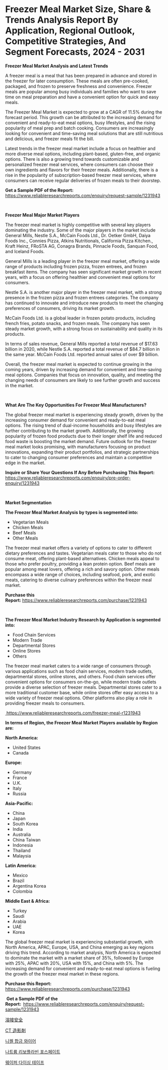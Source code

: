 <p><h1>Freezer Meal Market Size, Share & Trends Analysis Report By Application, Regional Outlook, Competitive Strategies, And Segment Forecasts, 2024 - 2031</h1></p><p><strong>Freezer Meal Market Analysis and Latest Trends</strong></p>
<p><p>A freezer meal is a meal that has been prepared in advance and stored in the freezer for later consumption. These meals are often pre-cooked, packaged, and frozen to preserve freshness and convenience. Freezer meals are popular among busy individuals and families who want to save time on meal preparation and have a convenient option for quick and easy meals.</p><p>The Freezer Meal Market is expected to grow at a CAGR of 11.5% during the forecast period. This growth can be attributed to the increasing demand for convenient and ready-to-eat meal options, busy lifestyles, and the rising popularity of meal prep and batch cooking. Consumers are increasingly looking for convenient and time-saving meal solutions that are still nutritious and delicious, and freezer meals fit the bill. </p><p>Latest trends in the freezer meal market include a focus on healthier and more diverse meal options, including plant-based, gluten-free, and organic options. There is also a growing trend towards customizable and personalized freezer meal services, where consumers can choose their own ingredients and flavors for their freezer meals. Additionally, there is a rise in the popularity of subscription-based freezer meal services, where consumers can receive regular deliveries of frozen meals to their doorstep.</p></p>
<p><strong>Get a Sample PDF of the Report:&nbsp;</strong> <a href="https://www.reliableresearchreports.com/enquiry/request-sample/1231943">https://www.reliableresearchreports.com/enquiry/request-sample/1231943</a></p>
<p>&nbsp;</p>
<p><strong>Freezer Meal Major Market Players</strong></p>
<p><p>The freezer meal market is highly competitive with several key players dominating the industry. Some of the major players in the market include General Mills, Nestle S.A., McCain Foods Ltd., Dr. Oetker GmbH, Daiya Foods Inc., Connies Pizza, Atkins Nutritionals, California Pizza Kitchen., Kraft Heinz, FRoSTA AG, Conagra Brands, Pinnacle Foods, Sanquan Food, and Iceland Foods.</p><p>General Mills is a leading player in the freezer meal market, offering a wide range of products including frozen pizza, frozen entrees, and frozen breakfast items. The company has seen significant market growth in recent years, with a focus on offering healthier and convenient meal options for consumers.</p><p>Nestle S.A. is another major player in the freezer meal market, with a strong presence in the frozen pizza and frozen entrees categories. The company has continued to innovate and introduce new products to meet the changing preferences of consumers, driving its market growth.</p><p>McCain Foods Ltd. is a global leader in frozen potato products, including french fries, potato snacks, and frozen meals. The company has seen steady market growth, with a strong focus on sustainability and quality in its products.</p><p>In terms of sales revenue, General Mills reported a total revenue of $17.63 billion in 2020, while Nestle S.A. reported a total revenue of $84.7 billion in the same year. McCain Foods Ltd. reported annual sales of over $9 billion.</p><p>Overall, the freezer meal market is expected to continue growing in the coming years, driven by increasing demand for convenient and time-saving meal options. Companies that focus on innovation, quality, and meeting the changing needs of consumers are likely to see further growth and success in the market.</p></p>
<p>&nbsp;</p>
<p><strong>What Are The Key Opportunities For Freezer Meal Manufacturers?</strong></p>
<p><p>The global freezer meal market is experiencing steady growth, driven by the increasing consumer demand for convenient and ready-to-eat meal options. The rising trend of dual-income households and busy lifestyles are further contributing to the market growth. Additionally, the growing popularity of frozen food products due to their longer shelf life and reduced food waste is boosting the market demand. Future outlook for the freezer meal market looks promising, with manufacturers focusing on product innovations, expanding their product portfolios, and strategic partnerships to cater to changing consumer preferences and maintain a competitive edge in the market.</p></p>
<p><strong>Inquire or Share Your Questions If Any Before Purchasing This Report:</strong> <a href="https://www.reliableresearchreports.com/enquiry/pre-order-enquiry/1231943">https://www.reliableresearchreports.com/enquiry/pre-order-enquiry/1231943</a></p>
<p>&nbsp;</p>
<p><strong>Market Segmentation</strong></p>
<p><strong>The Freezer Meal Market Analysis by types is segmented into:</strong></p>
<p><ul><li>Vegetarian Meals</li><li>Chicken Meals</li><li>Beef Meals</li><li>Other Meals</li></ul></p>
<p><p>The freezer meal market offers a variety of options to cater to different dietary preferences and tastes. Vegetarian meals cater to those who do not consume meat, offering plant-based alternatives. Chicken meals appeal to those who prefer poultry, providing a lean protein option. Beef meals are popular among meat lovers, offering a rich and savory option. Other meals encompass a wide range of choices, including seafood, pork, and exotic meats, catering to diverse culinary preferences within the freezer meal market.</p></p>
<p><strong>Purchase this Report:&nbsp;</strong><a href="https://www.reliableresearchreports.com/purchase/1231943">https://www.reliableresearchreports.com/purchase/1231943</a></p>
<p>&nbsp;</p>
<p><strong>The Freezer Meal Market Industry Research by Application is segmented into:</strong></p>
<p><ul><li>Food Chain Services</li><li>Modern Trade</li><li>Departmental Stores</li><li>Online Stores</li><li>Others</li></ul></p>
<p><p>The freezer meal market caters to a wide range of consumers through various applications such as food chain services, modern trade outlets, departmental stores, online stores, and others. Food chain services offer convenient options for consumers on-the-go, while modern trade outlets provide a diverse selection of freezer meals. Departmental stores cater to a more traditional customer base, while online stores offer easy access to a wide variety of freezer meal options. Other platforms also play a role in providing freezer meals to consumers.</p></p>
<p><a href="https://www.reliableresearchreports.com/freezer-meal-r1231943">&nbsp;https://www.reliableresearchreports.com/freezer-meal-r1231943</a></p>
<p><strong>In terms of Region, the Freezer Meal Market Players available by Region are:</strong></p>
<p>
    <p> <strong> North America: </strong>
        <ul>
            <li>United States</li>
            <li>Canada</li>
        </ul>
        </p> 
    <p> <strong> Europe: </strong>
        <ul>
            <li>Germany</li>
            <li>France</li>
            <li>U.K.</li>
            <li>Italy</li>
            <li>Russia</li>
        </ul>
        </p> 
    <p> <strong> Asia-Pacific: </strong>
        <ul>
            <li>China</li>
            <li>Japan</li>
            <li>South Korea</li>
            <li>India</li>
            <li>Australia</li>
            <li>China Taiwan</li>
            <li>Indonesia</li>
            <li>Thailand</li>
            <li>Malaysia</li>
        </ul>
        </p> 
    <p> <strong> Latin America: </strong>
        <ul>
            <li>Mexico</li>
            <li>Brazil</li>
            <li>Argentina Korea</li>
            <li>Colombia</li>
        </ul>
        </p> 
    <p> <strong> Middle East & Africa: </strong>
        <ul>
            <li>Turkey</li>
            <li>Saudi</li>
            <li>Arabia</li>
            <li>UAE</li>
            <li>Korea</li>
        </ul>
    </p>
    </p>
<p><p>The global freezer meal market is experiencing substantial growth, with North America, APAC, Europe, USA, and China emerging as key regions driving this trend. According to market analysis, North America is expected to dominate the market with a market share of 35%, followed by Europe with 25%, APAC with 20%, USA with 15%, and China with 5%. The increasing demand for convenient and ready-to-eat meal options is fueling the growth of the freezer meal market in these regions.</p></p>
<p><strong>Purchase this Report: </strong><a href="https://www.reliableresearchreports.com/purchase/1231943">https://www.reliableresearchreports.com/purchase/1231943</a></p>
<p>&nbsp;<strong>Get a Sample PDF of the Report:&nbsp;&nbsp;</strong><a href="https://www.reliableresearchreports.com/enquiry/request-sample/1231943">https://www.reliableresearchreports.com/enquiry/request-sample/1231943</a></p>
<p><strong></strong></p>
<p><p><a href="https://medium.com/@nairn_boy/%E6%BA%B6%E6%8E%A5%E5%AE%89%E5%85%A8%E5%B8%82%E5%A0%B4-%E7%AB%B6%E4%BA%89%E5%88%86%E6%9E%90-%E5%B8%82%E5%A0%B4%E5%8B%95%E5%90%91-2031%E5%B9%B4%E3%81%BE%E3%81%A7%E3%81%AE%E4%BA%88%E6%B8%AC-2b589d53ada1">溶接安全</a></p><p><a href="https://github.com/AriMuller2009/Market-Research-Report-List-1/blob/main/459501418823.md">CT 造影剤</a></p><p><a href="https://github.com/JeromeRtyau89966/Market-Research-Report-List-1/blob/main/146427117582.md">니켈 합금 와이어</a></p><p><a href="https://medium.com/@duculucescu2022/%EB%82%98%ED%8A%B8%EB%A5%A8-%EB%A6%AC%EB%B3%B4%ED%94%8C%EB%9D%BC%EB%B9%88-%EC%9D%B8%EC%82%B0%EC%97%BC-%EC%8B%9C%EC%9E%A5-%EA%B7%9C%EB%AA%A8-%EC%8B%9C%EC%9E%A5-%EC%A0%84%EB%A7%9D-%EB%B0%8F-%EC%8B%9C%EC%9E%A5-%EC%98%88%EC%B8%A1-2024-2031-9f05910061af">나트륨 리보플라빈 포스페이트</a></p><p><a href="https://medium.com/@tom.hiffer/%EC%99%80%ED%8D%BC-%EB%8B%A4%EC%9D%B4%EC%8B%B1-%ED%85%8C%EC%9D%B4%ED%94%84-%EC%8B%9C%EC%9E%A5%EC%9D%80-%EC%8B%9C%EC%9E%A5-%EC%A0%90%EC%9C%A0%EC%9C%A8-%EC%8B%9C%EC%9E%A5-%EB%8F%99%ED%96%A5-%EB%B0%8F-%EC%8B%9C%EC%9E%A5-%EC%84%B1%EC%9E%A5%EC%97%90-%EB%8C%80%ED%95%9C-%EC%A0%95%EB%B3%B4%EB%A5%BC-%EC%A0%9C%EA%B3%B5%ED%95%A9%EB%8B%88%EB%8B%A4-7a1fa591b9b1">웨이퍼 다이싱 테이프</a></p></p>